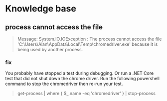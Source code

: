 # Knowledge base

##  process cannot access the file

> Message: System.IO.IOException : The process cannot access the file 'C:\Users\Alan\AppData\Local\Temp\chromedriver.exe' because it is being used by another process.

### fix

You probably have stopped a test during debugging. Or run a .NET Core test that did not shut down the chrome driver. Run the following powershell command to stop the chromedriver then re-run your test.

> get-process | where { $_.name -eq 'chromedriver' } | stop-process


